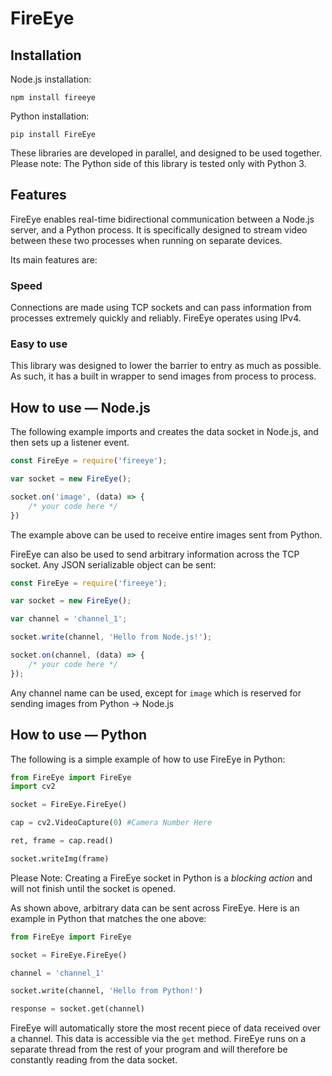 # FireEye

## Installation

Node.js installation:
```
npm install fireeye
```

Python installation:
```
pip install FireEye
```

These libraries are developed in parallel, and designed to be used together.
Please note: The Python side of this library is tested only with Python 3.

## Features

FireEye enables real-time bidirectional communication between a Node.js server, and a Python process. It is specifically designed to stream video between these two processes when running on separate devices. 

Its main features are:

### Speed

Connections are made using TCP sockets and can pass information from processes extremely quickly and reliably. FireEye operates using IPv4.

### Easy to use

This library was designed to lower the barrier to entry as much as possible. As such, it has a built in wrapper to send images from process to process.

## How to use — Node.js

The following example imports and creates the data socket in Node.js, and then sets up a listener event.
```javascript
const FireEye = require('fireeye');

var socket = new FireEye();

socket.on('image', (data) => {
	/* your code here */
})

```
The example above can be used to receive entire images sent from Python.

FireEye can also be used to send arbitrary information across the TCP socket. Any JSON serializable object can be sent:
```javascript
const FireEye = require('fireeye');

var socket = new FireEye();

var channel = 'channel_1';

socket.write(channel, 'Hello from Node.js!');

socket.on(channel, (data) => {
	/* your code here */
});
```
Any channel name can be used, except for `image` which is reserved for sending images from Python → Node.js

## How to use — Python

The following is a simple example of how to use FireEye in Python:
```python
from FireEye import FireEye
import cv2

socket = FireEye.FireEye()

cap = cv2.VideoCapture(0) #Camera Number Here

ret, frame = cap.read()

socket.writeImg(frame)
```
Please Note: Creating a FireEye socket in Python is a _blocking action_ and will not finish until the socket is opened.

As shown above, arbitrary data can be sent across FireEye. Here is an example in Python that matches the one above:
```python
from FireEye import FireEye

socket = FireEye.FireEye()

channel = 'channel_1'

socket.write(channel, 'Hello from Python!')

response = socket.get(channel)
```

FireEye will automatically store the most recent piece of data received over a channel. This data is accessible via the `get` method. FireEye runs on a separate thread from the rest of your program and will therefore be constantly reading from the data socket.
